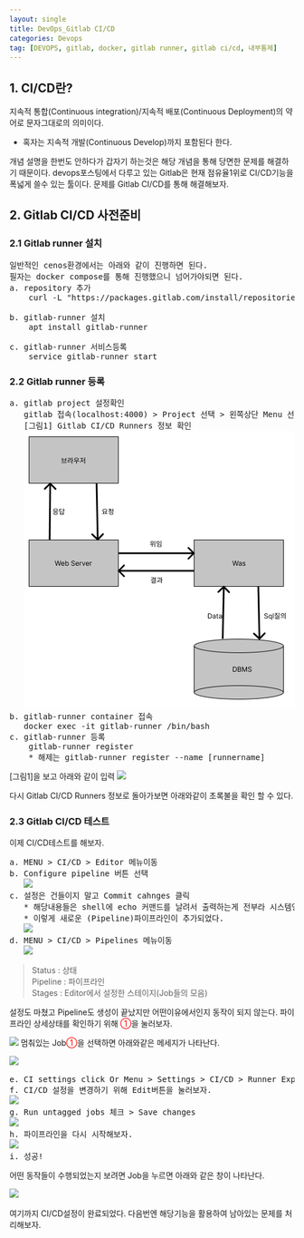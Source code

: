 ```yaml
---
layout: single
title: DevOps_Gitlab CI/CD
categories: Devops
tag: [DEVOPS, gitlab, docker, gitlab runner, gitlab ci/cd, 내부통제]
---
```


## 1. CI/CD란?
지속적 통합(Continuous integration)/지속적 배포(Continuous Deployment)의 약어로 문자그대로의 의미이다.

* 혹자는 지속적 개발(Continuous Develop)까지 포함된다 한다.

개념 설명을 한번도 안하다가 갑자기 하는것은 해당 개념을 통해 당면한 문제를 해결하기 때문이다.
devops포스팅에서 다루고 있는 Gitlab은 현재 점유율1위로 CI/CD기능을 폭넓게 쓸수 있는 툴이다.
문제를 Gitlab CI/CD를 통해 해결해보자.


## 2. Gitlab CI/CD 사전준비
### 2.1 Gitlab runner 설치
<pre>
일반적인 cenos환경에서는 아래와 같이 진행하면 된다. 
필자는 docker compose를 통해 진행했으니 넘어가야되면 된다.
a. repository 추가
    curl -L "https://packages.gitlab.com/install/repositories/runner/gitlab-runner/script.deb.sh" | bash

b. gitlab-runner 설치
    apt install gitlab-runner

c. gitlab-runner 서비스등록
    service gitlab-runner start 
</pre>

### 2.2 Gitlab runner 등록
<pre>
a. gitlab project 설정확인
   gitlab 접속(localhost:4000) > Project 선택 > 왼쪽상단 Menu 선택 > Settings 메뉴 > CI/CD > Runner Expand 
   [그림1] Gitlab CI/CD Runners 정보 확인
   <img src="../images/img_4.png"/>
b. gitlab-runner container 접속
   docker exec -it gitlab-runner /bin/bash
c. gitlab-runner 등록
    gitlab-runner register
    * 해제는 gitlab-runner register --name [runnername] 
</pre>
[그림1]을  보고 아래와 같이 입력
<img src="../images/img_5.png"/>

다시 Gitlab CI/CD Runners 정보로 돌아가보면 아래와같이 초록불을 확인 할 수 있다.

### 2.3 Gitlab CI/CD 테스트
이제 CI/CD테스트를 해보자.
<pre>
a. MENU > CI/CD > Editor 메뉴이동
b. Configure pipeline 버튼 선택
   <img src="../images/img_8.png"/>
c. 설정은 건들이지 말고 Commit cahnges 클릭
   * 해당내용들은 shell에 echo 커맨드를 날려서 출력하는게 전부라 시스템영향을 주지 않는다. 
   * 이렇게 새로운 (Pipeline)파이프라인이 추가되었다.
   <img src="../images/img_9.png"/>
d. MENU > CI/CD > Pipelines 메뉴이동
   <img src="../images/img_11.png"/>
</pre>
> Status : 상태\
> Pipeline : 파이프라인\
> Stages : Editor에서 설정한 스테이지(Job들의 모음)

설정도 마쳤고 Pipeline도 생성이 끝났지만 어떤이유에서인지 동작이 되지 않는다.
파이프라인 상세상태를 확인하기 위해 <span style="color:red">①</span>을 눌러보자.

![](../images/img_10.png)
멈춰있는 Job<span style="color:red">①</span>을 선택하면 아래와같은 메세지가 나타난다. 

![](../images/img_12.png)
<pre>
e. CI settings click Or Menu > Settings > CI/CD > Runner Expand
f. CI/CD 설정을 변경하기 위해 Edit버튼을 눌러보자.
<img src="../images/img_13.png" width="50%"/>
g. Run untagged jobs 체크 > Save changes
<img src="../images/img_14.png"/>
h. 파이프라인을 다시 시작해보자.
<img src="../images/img_15.png"/>
i. 성공!
</pre>

어떤 동작들이 수행되었는지 보려면 Job을 누르면 아래와 같은 창이 나타난다.

![](../images/img_16.png)

여기까지 CI/CD설정이 완료되었다. 다음번엔 해당기능을 활용하여 남아있는 문제를 처리해보자.